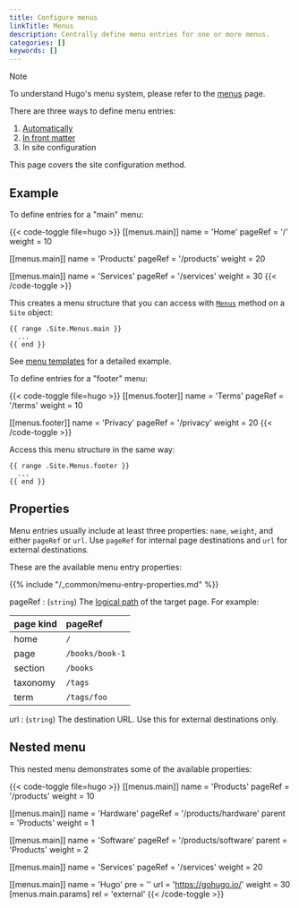 ```yaml
---
title: Configure menus
linkTitle: Menus
description: Centrally define menu entries for one or more menus.
categories: []
keywords: []
---
```


> [!note]
> To understand Hugo's menu system, please refer to the [menus] page.

There are three ways to define menu entries:

1. [Automatically]
1. [In front matter]
1. In site configuration

This page covers the site configuration method.

## Example

To define entries for a "main" menu:

{{< code-toggle file=hugo >}}
[[menus.main]]
name = 'Home'
pageRef = '/'
weight = 10

[[menus.main]]
name = 'Products'
pageRef = '/products'
weight = 20

[[menus.main]]
name = 'Services'
pageRef = '/services'
weight = 30
{{< /code-toggle >}}

This creates a menu structure that you can access with [`Menus`] method on a `Site` object:

```go-html-template
{{ range .Site.Menus.main }}
  ...
{{ end }}
```

See [menu templates] for a detailed example.

To define entries for a "footer" menu:

{{< code-toggle file=hugo >}}
[[menus.footer]]
name = 'Terms'
pageRef = '/terms'
weight = 10

[[menus.footer]]
name = 'Privacy'
pageRef = '/privacy'
weight = 20
{{< /code-toggle >}}

Access this menu structure in the same way:

```go-html-template
{{ range .Site.Menus.footer }}
  ...
{{ end }}
```

## Properties

Menu entries usually include at least three properties: `name`, `weight`, and either `pageRef` or `url`. Use `pageRef` for internal page destinations and `url` for external destinations.

These are the available menu entry properties:

{{% include "/_common/menu-entry-properties.md" %}}

pageRef
: (`string`) The [logical path](g) of the target page. For example:

  page kind|pageRef
  :--|:--
  home|`/`
  page|`/books/book-1`
  section|`/books`
  taxonomy|`/tags`
  term|`/tags/foo`

url
: (`string`) The destination URL. Use this for external destinations only.

## Nested menu

This nested menu demonstrates some of the available properties:

{{< code-toggle file=hugo >}}
[[menus.main]]
name = 'Products'
pageRef = '/products'
weight = 10

[[menus.main]]
name = 'Hardware'
pageRef = '/products/hardware'
parent = 'Products'
weight = 1

[[menus.main]]
name = 'Software'
pageRef = '/products/software'
parent = 'Products'
weight = 2

[[menus.main]]
name = 'Services'
pageRef = '/services'
weight = 20

[[menus.main]]
name = 'Hugo'
pre = '<i class="fa fa-heart"></i>'
url = 'https://gohugo.io/'
weight = 30
[menus.main.params]
rel = 'external'
{{< /code-toggle >}}

[`Menus`]: /methods/site/menus/
[Automatically]: /content-management/menus/#define-automatically
[In front matter]: /content-management/menus/#define-in-front-matter
[menu templates]: /templates/menu/
[menus]: /content-management/menus/
